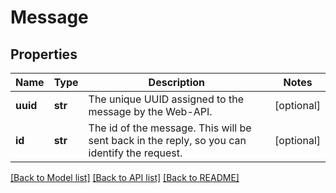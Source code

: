 # Message

## Properties
Name | Type | Description | Notes
------------ | ------------- | ------------- | -------------
**uuid** | **str** | The unique UUID assigned to the message by the Web-API. | [optional] 
**id** | **str** | The id of the message. This will be sent back in the reply, so you can identify the request. | [optional] 

[[Back to Model list]](../README.md#documentation-for-models) [[Back to API list]](../README.md#documentation-for-api-endpoints) [[Back to README]](../README.md)


